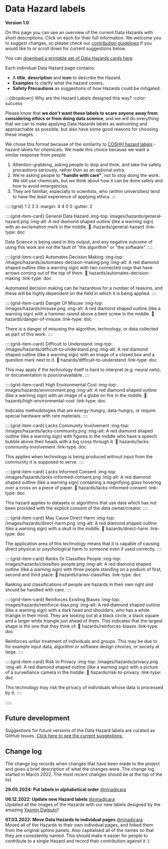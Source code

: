# Data Hazard labels

__Version 1.0__

On this page you can see an overview of the current Data Hazards with short descriptions. Click on each for their full information.
We welcome you to suggest changes, so please check our [contribution guidelines](contribute) if you would like to or scroll down for current suggestions below.

You can [download a printable set of Data Hazards cards here](_static/DataHazards_PrintableCards.pdf). 

Each individual Data Hazard page contains: 
- A __title__, __description__ and __icon__ to describe the Hazard.
- __Examples__ to clarify what the hazard covers.
- __Safety Precautions__ as suggestions of how Hazards could be mitigated.


:::{dropdown} Why are the Hazard Labels designed this way?
:color: success

Please know that __we don't want these labels to scare anyone away from considering ethics or from doing data science__, and we will do everything that we can to make applying Data Hazards labels as welcoming and approachable as possible, but also have some good reasons for choosing these images.
   
We chose this format because of the similarity to [COSHH hazard labels](https://www.hse.gov.uk/chemical-classification/labelling-packaging/hazard-symbols-hazard-pictograms.htm) - hazard labels for chemicals.
We made this choice because we want a similar response from people:
1. Attention-grabbing, asking people to stop and think, and take the safety precautions seriously, rather than as an optional extra.
2. We're asking people to __"handle with care"__, not to stop doing the work. We still use chemicals, but we think about how it can be done safely and how to avoid emergencies.
3. They are familiar, especially to scientists, who (within universities) tend to have the least experience of applying ethics.
:::

<!--FYI The numbers after {grid} below refer to the number of columns that should display for xmall (1), small (2), med (3) and large screens (3) -->

:::::{grid} 1 2 3 3
:margin: 4 4 0 0
:gutter: 2

::::{grid-item-card} General Data Hazard
:img-top: images/hazards/general-hazard.png
:img-alt: A red diamond shaped outline (like a warning sign) with an exclamation mark in the middle.
:link: /hazards/general-hazard
:link-type: doc

Data Science is being used in this output, and any negative outcome of using this work are not the fault of "the algorithm" or "the software". 
::::

::::{grid-item-card} Automates Decision Making
:img-top: /images/hazards/automates-decision-making.png
:img-alt: A red diamond shaped outline (like a warning sign) with two connected cogs that have arrows coming out of the top of them.
:link: hazards/automates-decision-making
:link-type: doc

Automated decision making can be hazardous for a number of reasons, and these will be highly dependent on the field in which it is being applied. 
::::

::::{grid-item-card} Danger Of Misuse
:img-top: /images/hazards/misuse.png
:img-alt: A red diamond shaped outline (like a warning sign) with a hammer raised above a bent screw in the middle.
:link: hazards/danger-of-misuse
:link-type: doc

There is a danger of misusing the algorithm, technology, or data collected as part of this work.
::::

::::{grid-item-card} Difficult to Understand
:img-top: /images/hazards/difficult-to-understand.png
:img-alt: A red diamond shaped outline (like a warning sign) with an image of a closed box and a question mark next to it.
:link: hazards/difficult-to-understand
:link-type: doc

This may apply if the technology itself is hard to interpret (e.g. neural nets), or documentation is poor/unavailable.
::::

::::{grid-item-card} High Environmental Cost
:img-top: images/hazards/environment.png
:img-alt: A red diamond shaped outline (like a warning sign) with an image of a globe on fire in the middle.
:link: hazards/high-environmental-cost
:link-type: doc

Indicates methodologies that are energy-hungry, data-hungry, or require special hardware with rare materials. 
::::

::::{grid-item-card} Lacks Community Involvement
:img-top: /images/hazards/lacks-community.png
:img-alt: A red diamond shaped outline (like a warning sign) with figures in the middle who have a speech bubble above their heads with a big cross through it.
:link: hazards/lacks-community-involvement
:link-type: doc

This applies when technology is being produced without input from the community it is supposed to serve.
::::

::::{grid-item-card} Lacks Informed Consent
:img-top: /images/hazards/lacks-informed-consent.png
:img-alt: A red diamond shaped outline (like a warning sign) containing a magnifying glass hovering over a cross on a piece of paper.
:link: hazards/lacks-informed-consent
:link-type: doc

This hazard applies to datasets or algorithms that use data which has not been provided with the explicit consent of the data owner/creator. 
::::

::::{grid-item-card} May Cause Direct Harm
:img-top: /images/hazards/direct-harm.png
:img-alt: A red diamond shaped outline (like a warning sign) with a skull in the middle.
:link: hazards/direct-harm
:link-type: doc

The application area of this technology means that it is capable of causing direct physical or psychological harm to someone even if used correctly.
::::

::::{grid-item-card} Ranks Or Classifies People
:img-top: images/hazards/classifies-people.png
:img-alt: A red diamond shaped outline (like a warning sign) with three people standing on a podium of first, second and third place.
:link: hazards/ranks-classifies
:link-type: doc

Ranking and classifications of people are hazards in their own right and should be handled with care.
::::

::::{grid-item-card} Reinforces Existing Biases
:img-top: images/hazards/reinforce-bias.png
:img-alt: A red diamond shaped outline (like a warning sign) with a dark head and shoulders, who has a white triangle in their mind. They are looking out at a black circle, a black square and a larger white triangle just ahead of them. This indicates that the largest shape is the one that they think of. 
:link: hazards/reinforces-biases
:link-type: doc

Reinforces unfair treatment of individuals and groups. This may be due to for example input data, algorithm or software design choices, or society at large.
::::

::::{grid-item-card} Risk to Privacy
:img-top: /images/hazards/privacy.png
:img-alt: A red diamond shaped outline (like a warning sign) with a picture of a surveillance camera in the middle.
:link: hazards/risk-to-privacy
:link-type: doc

This technology may risk the privacy of individuals whose data is processed by it.
::::

:::::


## Future development

Suggestions for future versions of the Data Hazard labels are curated as GitHub Issues. [Click here to see the current suggestions.](https://github.com/very-good-science/data-hazards/labels/hazard-label-idea) 


## Change log

The change log records when changes that have been made to the project and gives a brief description of what the changes were. 
The change log started in March 2022. 
The most recent changes should be at the top of the list. 

<!-- Example change log entry

## DD-MM-YYYY: <10 words to summarise change
More detailed paragraph (~100 words is more than enough!) that describes the changes in more detail and their impact.  
[Your name](link to your github profile) -->

__29.05.2024: Put labels in alphabetical order__
[@ninadicara](https://github.com/ninadicara)  


__06.12.2022: Update new Hazard labels__
[@ninadicara](https://github.com/ninadicara)  
Updated all the images of the Hazards with our new labels designed by the amazing [Yasmin Dwiputri](http://yasmindwiputri.com/)! 


__07.03.2022: Move Data Hazards to individual pages__
[@ninadicara](https://github.com/ninadicara)  
Moved all of the Hazards to their own individual pages, and linked them from the original sphinx panels. 
Also capitalised all of the names so that they are consistently named. 
This should make it easier for people to contribute to a single Hazard and record their contribution against it :) 



